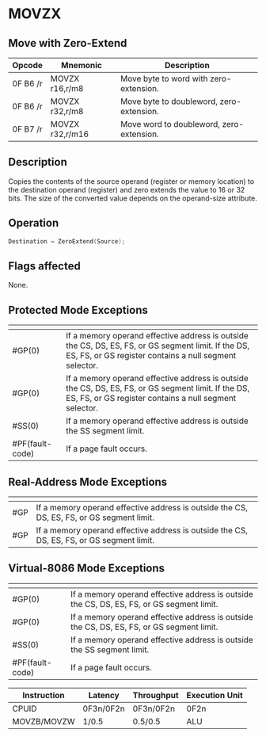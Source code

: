 # MOVZX
 
## Move with Zero-Extend
 
 
|Opcode|Mnemonic|Description|
|-|-|-|
|0F B6 /r|MOVZX r16,r/m8|Move byte to word with zero-extension.|
|0F B6 /r|MOVZX r32,r/m8|Move byte to doubleword, zero-extension.|
|0F B7 /r|MOVZX r32,r/m16|Move word to doubleword, zero-extension.|
 
## Description
 
Copies the contents of the source operand (register or memory location) to the destination operand (register) and zero extends the value to 16 or 32 bits. The size of the converted value depends on the operand-size attribute.
 
 
## Operation
 
```c
Destination = ZeroExtend(Source);

```
 
 
## Flags affected
 
None.

 
 
## Protected Mode Exceptions
 
|[]()||
|-|-|
|#GP(0)|If a memory operand effective address is outside the CS, DS, ES, FS, or GS segment limit. If the DS, ES, FS, or GS register contains a null segment selector.|
|#GP(0)|If a memory operand effective address is outside the CS, DS, ES, FS, or GS segment limit. If the DS, ES, FS, or GS register contains a null segment selector.|
|#SS(0)|If a memory operand effective address is outside the SS segment limit.|
|#PF(fault-code)|If a page fault occurs.|
 
## Real-Address Mode Exceptions
 
|[]()||
|-|-|
|#GP|If a memory operand effective address is outside the CS, DS, ES, FS, or GS segment limit.|
|#GP|If a memory operand effective address is outside the CS, DS, ES, FS, or GS segment limit.|
 
## Virtual-8086 Mode Exceptions
 
|[]()||
|-|-|
|#GP(0)|If a memory operand effective address is outside the CS, DS, ES, FS, or GS segment limit.|
|#GP(0)|If a memory operand effective address is outside the CS, DS, ES, FS, or GS segment limit.|
|#SS(0)|If a memory operand effective address is outside the SS segment limit.|
|#PF(fault-code)|If a page fault occurs.|
 
|Instruction|Latency|Throughput|Execution Unit|
|-|-|-|-|
|CPUID|0F3n/0F2n|0F3n/0F2n|0F2n|
|MOVZB/MOVZW|1/0.5|0.5/0.5|ALU|
